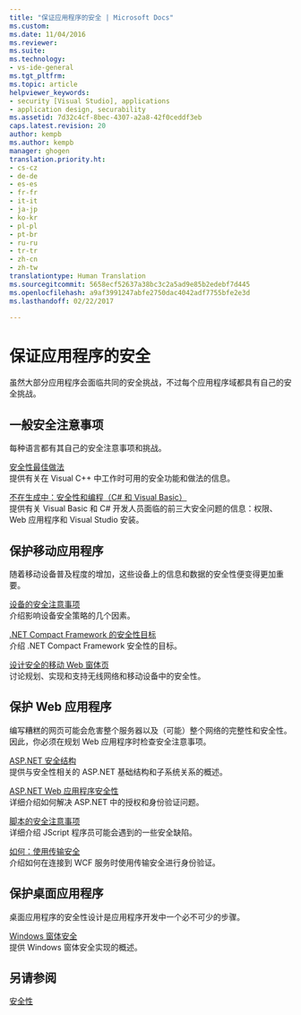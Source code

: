 ```yaml
---
title: "保证应用程序的安全 | Microsoft Docs"
ms.custom: 
ms.date: 11/04/2016
ms.reviewer: 
ms.suite: 
ms.technology:
- vs-ide-general
ms.tgt_pltfrm: 
ms.topic: article
helpviewer_keywords:
- security [Visual Studio], applications
- application design, securability
ms.assetid: 7d32c4cf-8bec-4307-a2a8-42f0ceddf3eb
caps.latest.revision: 20
author: kempb
ms.author: kempb
manager: ghogen
translation.priority.ht:
- cs-cz
- de-de
- es-es
- fr-fr
- it-it
- ja-jp
- ko-kr
- pl-pl
- pt-br
- ru-ru
- tr-tr
- zh-cn
- zh-tw
translationtype: Human Translation
ms.sourcegitcommit: 5658ecf52637a38bc3c2a5ad9e85b2edebf7d445
ms.openlocfilehash: a9af3991247abfe2750dac4042adf7755bfe2e3d
ms.lasthandoff: 02/22/2017

---
```

# <a name="securing-applications"></a>保证应用程序的安全
虽然大部分应用程序会面临共同的安全挑战，不过每个应用程序域都具有自己的安全挑战。  
  
## <a name="general-security-considerations"></a>一般安全注意事项  
 每种语言都有其自己的安全注意事项和挑战。  
  
 [安全性最佳做法](/visual-cpp/top/security-best-practices-for-cpp)  
 提供有关在 Visual C++ 中工作时可用的安全功能和做法的信息。  
  
 [不在生成中：安全性和编程（C# 和 Visual Basic）](http://msdn.microsoft.com/en-us/227e2863-cf09-4c28-9611-bcd82be5e994)  
 提供有关 Visual Basic 和 C# 开发人员面临的前三大安全问题的信息：权限、Web 应用程序和 Visual Studio 安装。  
  
## <a name="securing-mobile-applications"></a>保护移动应用程序  
 随着移动设备普及程度的增加，这些设备上的信息和数据的安全性便变得更加重要。  
  
 [设备的安全注意事项](http://msdn.microsoft.com/en-us/45fab484-8718-452e-8210-04fda3c6cb87)  
 介绍影响设备安全策略的几个因素。  
  
 [.NET Compact Framework 的安全性目标](http://msdn.microsoft.com/en-us/64ac2770-e2bc-40a3-abbf-56c8a2c0e364)  
 介绍 .NET Compact Framework 安全性的目标。  
  
 [设计安全的移动 Web 窗体页](http://msdn.microsoft.com/en-us/b69727c1-f81f-4221-a116-8f92f769365f)  
 讨论规划、实现和支持无线网络和移动设备中的安全性。  
  
## <a name="securing-web-applications"></a>保护 Web 应用程序  
 编写糟糕的网页可能会危害整个服务器以及（可能）整个网络的完整性和安全性。 因此，你必须在规划 Web 应用程序时检查安全注意事项。  
  
 [ASP.NET 安全结构](http://msdn.microsoft.com/Library/c34d6f4f-f64d-4697-bd32-02dd2ddf726f)  
 提供与安全性相关的 ASP.NET 基础结构和子系统关系的概述。  
  
 [ASP.NET Web 应用程序安全性](http://msdn.microsoft.com/Library/658d0430-1644-4744-b52d-08b0d6fcacb8)  
 详细介绍如何解决 ASP.NET 中的授权和身份验证问题。  
  
 [脚本的安全注意事项](http://msdn.microsoft.com/en-us/8572efc9-071a-472d-a1a4-f0a3b42644c1)  
 详细介绍 JScript 程序员可能会遇到的一些安全缺陷。  
  
 [如何：使用传输安全](http://msdn.microsoft.com/en-us/16210e41-5492-4cc8-9002-7366b1fc7297)  
 介绍如何在连接到 WCF 服务时使用传输安全进行身份验证。  
  
## <a name="securing-desktop-applications"></a>保护桌面应用程序  
 桌面应用程序的安全性设计是应用程序开发中一个必不可少的步骤。  
  
 [Windows 窗体安全](http://msdn.microsoft.com/Library/932d438a-5285-46d8-a958-8c93d0ad6cae)  
 提供 Windows 窗体安全实现的概述。  
  
## <a name="see-also"></a>另请参阅  
 [安全性](../ide/security-in-visual-studio.md)
